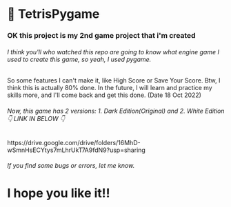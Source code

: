 # 🐍 TetrisPygame

<h3>OK this project is my 2nd game project that i'm created</h3>
<h6>I think you'll who watched this repo are going to know what engine game I used to create this game, so yeah, I used pygame.</h6>
<p>So some features I can't make it, like High Score or Save Your Score. Btw, I think this is actually 80% done. In the future, I will learn and practice my skills more, and I'll come back and get this done. (Date 18 Oct 2022)<p>  
<h6>Now, this game has 2 versions: 1. Dark Edition(Original) and 2. White Edition 👇 LINK IN BELOW 👇</h6>
<p>https://drive.google.com/drive/folders/16MhD-wSmnHsECYtys7mLhrUkT7A9fdN9?usp=sharing</p>
<h6>If you find some bugs or errors, let me know.</h6>
<h1>I hope you like it!!</h1>
